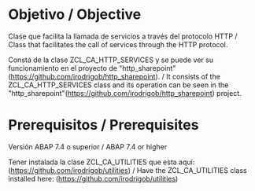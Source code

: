 # Objetivo / Objective
Clase que facilita la llamada de servicios a través del protocolo HTTP / Class that facilitates the call of services through the HTTP protocol.

Consta de la clase ZCL_CA_HTTP_SERVICES y se puede ver su funcionamiento en el proyecto de "http_sharepoint"(https://github.com/irodrigob/http_sharepoint). / It consists of the ZCL_CA_HTTP_SERVICES class and its operation can be seen in the "http_sharepoint"(https://github.com/irodrigob/http_sharepoint) project.

# Prerequisitos / Prerequisites

Versión ABAP 7.4 o superior / ABAP 7.4 or higher

Tener instalada la clase ZCL_CA_UTILITIES que esta aquí: (https://github.com/irodrigob/utilities) / Have the ZCL_CA_UTILITIES class installed here: (https://github.com/irodrigob/utilities)
